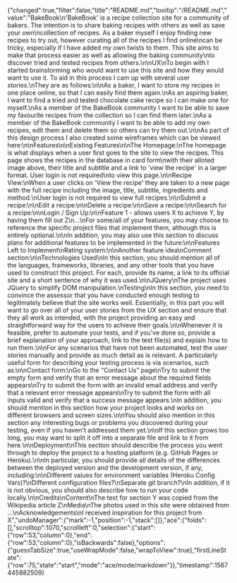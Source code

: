 {"changed":true,"filter":false,"title":"README.md","tooltip":"/README.md","value":"BakeBook\n'BakeBook' is a recipe collection site for a community of bakers. The intention is to share baking recipes with others as well as save your own\ncollection of recipes. As a baker myself I enjoy finding new recipes to try out, however curating all of the recipes I find online\ncan be tricky, especially if I have added my own twists to them. This site aims to make that process easier as well as allowing the baking community\nto discover tried and tested recipes from others.\n\nUX\nTo begin with I started brainstorming who would want to use this site and how they would want to use it. To aid in this process I cam up with several user stories.\nThey are as follows:\n\nAs a baker, I want to store my recipes in one place online, so that I can easily find them again.\nAs an aspiring baker, I want to find a tried and tested chocolate cake recipe so I can make one for myself.\nAs a member of the BakeBook community I want to be able to save my favourite recipes from the collection so I can find them later.\nAs a member of the BakeBook community I want to be able to add my own recipes, edit them and delete them so others can try them out.\n\nAs part of this design process I also created some wireframes which can be viewed here:\n\nFeatures\n\nExisting Features\n\nThe Homepage:\nThe homepage is what displays when a user first goes to the site to view the recipes. This page shows the recipes in the database in card form\nwith their alloted image above, their title and subtitle and a link to 'view the recipe' in a larger format. User login is not required\nto view this page.\n\nRecipe View:\nWhen a user clicks on 'View the recipe' they are taken to a new page with the full recipe including the image, title, subtitle, ingredients and method.\nUser login is not required to view full recipes.\n\nSubmit a recipe:\n\nEdit a recipe:\n\nDelete a recipe:\n\nSave a recipe:\n\nSearch for a recipe:\n\nLogin / Sign Up:\n\nFeature 1 - allows users X to achieve Y, by having them fill out Z\n...\nFor some/all of your features, you may choose to reference the specific project files that implement them, although this is entirely optional.\n\nIn addition, you may also use this section to discuss plans for additional features to be implemented in the future:\n\nFeatures Left to Implement\nRating system:\n\nAnother feature idea\nComment section:\n\nTechnologies Used\nIn this section, you should mention all of the languages, frameworks, libraries, and any other tools that you have used to construct this project. For each, provide its name, a link to its official site and a short sentence of why it was used.\n\nJQuery\nThe project uses JQuery to simplify DOM manipulation.\nTesting\nIn this section, you need to convince the assessor that you have conducted enough testing to legitimately believe that the site works well. Essentially, in this part you will want to go over all of your user stories from the UX section and ensure that they all work as intended, with the project providing an easy and straightforward way for the users to achieve their goals.\n\nWhenever it is feasible, prefer to automate your tests, and if you've done so, provide a brief explanation of your approach, link to the test file(s) and explain how to run them.\n\nFor any scenarios that have not been automated, test the user stories manually and provide as much detail as is relevant. A particularly useful form for describing your testing process is via scenarios, such as:\n\nContact form:\nGo to the \"Contact Us\" page\nTry to submit the empty form and verify that an error message about the required fields appears\nTry to submit the form with an invalid email address and verify that a relevant error message appears\nTry to submit the form with all inputs valid and verify that a success message appears.\nIn addition, you should mention in this section how your project looks and works on different browsers and screen sizes.\n\nYou should also mention in this section any interesting bugs or problems you discovered during your testing, even if you haven't addressed them yet.\n\nIf this section grows too long, you may want to split it off into a separate file and link to it from here.\n\nDeployment\nThis section should describe the process you went through to deploy the project to a hosting platform (e.g. GitHub Pages or Heroku).\n\nIn particular, you should provide all details of the differences between the deployed version and the development version, if any, including:\n\nDifferent values for environment variables (Heroku Config Vars)?\nDifferent configuration files?\nSeparate git branch?\nIn addition, if it is not obvious, you should also describe how to run your code locally.\n\nCredits\nContent\nThe text for section Y was copied from the Wikipedia article Z\nMedia\nThe photos used in this site were obtained from ...\nAcknowledgements\nI received inspiration for this project from X","undoManager":{"mark":-1,"position":-1,"stack":[]},"ace":{"folds":[],"scrolltop":1070,"scrollleft":0,"selection":{"start":{"row":53,"column":0},"end":{"row":53,"column":0},"isBackwards":false},"options":{"guessTabSize":true,"useWrapMode":false,"wrapToView":true},"firstLineState":{"row":75,"state":"start","mode":"ace/mode/markdown"}},"timestamp":1567445882509}
